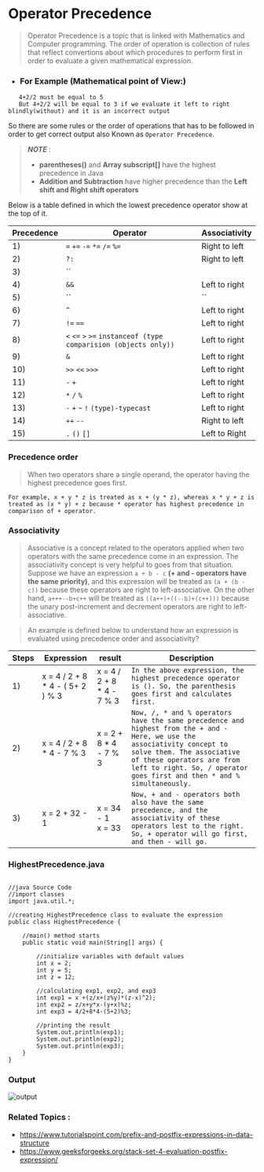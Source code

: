 # Operator Precedence

> Operator Precedence is a topic that is linked with Mathematics and Computer programming. The order of operation is collection of rules that reflect convertions about which procedures to perform first in order to evaluate a given mathematical expression.
- ### **For Example (Mathematical point of View:)**
```
   4+2/2 must be equal to 5
   But 4+2/2 will be equal to 3 if we evaluate it left to right blindly(without) and it is an incorrect output
```
So there are some rules or the order of operations that has to be followed in order to get correct output also Known as ``Operator Precedence``.
> **_NOTE_** :
> - **parentheses()** and **Array subscript[]** have the highest precedence in Java
> - **Addition and Subtraction** have higher precedence than the **Left shift and Right shift operators**

Below is a table defined in which the lowest precedence operator show at the top of it.

| Precedence | Operator | Associativity |
| ----------- | ----------- | ----------- |
| 1) | ``=`` ``+=`` ``-=`` ``*=`` ``/=`` ``%=`` | Right to left |
| 2) | `` ?: `` | Right to left |
| 3) | `` || `` | Left to right |
| 4) | `` && `` | Left to right |
| 5) | `` | `` | Left to right |
| 6) | `` ^ `` | Left to right |
| 7) | `` != `` `` == ``| Left to right |
| 8) | `` < `` ``<=`` ``>`` ``>=`` ``instanceof (type comparision (objects only))`` |  Left to right |
| 9) | `` & ``| Left to right |
| 10) | `` >> `` `` << `` ```>>>```| Left to right |
| 11) | `` - `` `` + `` | Left to right |
| 12) | `` * `` `` / `` `` % ``| Left to right |
| 13) | `` - `` `` + `` `` ~ `` `` ! `` `` (type)-typecast `` | Left to right |
| 14) | `` ++ `` ``--`` | Right to left |
| 15) | ``.`` ``()`` ``[]`` | Left to Right |
### Precedence order
> When two operators share a single operand, the operator having the highest precedence goes first.
``` 
For example, x + y * z is treated as x + (y * z), whereas x * y + z is treated as (x * y) + z because * operator has highest precedence in comparison of + operator. 
```
### Associativity
> Associative is a concept related to the operators applied when two operators with the same precedence come in an expression. The associativity concept is very helpful to goes from that situation. Suppose we have an expression `a + b - c` **(+ and - operators have the same priority)**, and this expression will be treated as `(a + (b - c))` because these operators are right to left-associative. On the other hand, `a+++--b+c++` will be treated as `((a++)+((--b)+(c++)))` because the unary post-increment and decrement operators are right to left-associative.

> An example is defined below to understand how an expression is evaluated using precedence order and associativity?

| Steps | Expression | result | Description |
| ----------- | -------------- | ------ |----- |
| 1) | x = 4 / 2 + 8 * 4 - ( 5+ 2 ) % 3 | x = 4 / 2 + 8 * 4 - 7 % 3  | `In the above expression, the highest precedence operator is (). So, the parenthesis goes first and calculates first.` |
| 2) | x = 4 / 2 + 8 * 4 - 7 % 3 | x = 2 + 8 * 4 - 7 % 3  | `Now, /, * and % operators have the same precedence and highest from the + and - Here, we use the associativity concept to solve them. The associative of these operators are from left to right. So, / operator goes first and then * and % simultaneously.` |
| 3) | x = 2 + 32 - 1 | x = 34 - 1 </br> x = 33 | `Now, + and - operators both also have the same precedence, and the associativity of these operators lest to the right. So, + operator will go first, and then - will go.` |

### HighestPrecedence.java
```

//java Source Code
//import classes  
import java.util.*;  
  
//creating HighestPrecedence class to evaluate the expression  
public class HighestPrecedence {  
      
    //main() method starts  
    public static void main(String[] args) {  
          
        //initialize variables with default values  
        int x = 2;  
        int y = 5;  
        int z = 12;  
          
        //calculating exp1, exp2, and exp3   
        int exp1 = x +(z/x+(z%y)*(z-x)^2);  
        int exp2 = z/x+y*x-(y+x)%z;  
        int exp3 = 4/2+8*4-(5+2)%3;  
          
        //printing the result  
        System.out.println(exp1);  
        System.out.println(exp2);  
        System.out.println(exp3);  
    }  
} 

```
### Output
![output](https://static.javatpoint.com/core/images/highest-precedence-in-java2.png)
### Related Topics :</br>
- <https://www.tutorialspoint.com/prefix-and-postfix-expressions-in-data-structure>
- <https://www.geeksforgeeks.org/stack-set-4-evaluation-postfix-expression/>
